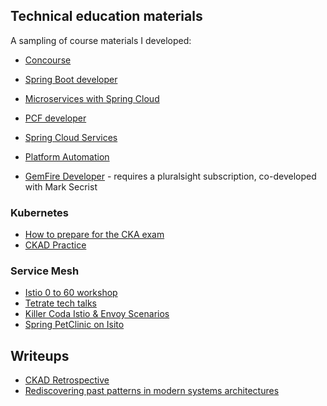 

## Technical education materials

A sampling of course materials I developed:

- [Concourse](https://eitansuez.github.io/concourse-lessons/)
- [Spring Boot developer](https://eitansuez.github.io/boot2-course/)

- [Microservices with Spring Cloud](https://eitansuez.github.io/springcloud_course/)
- [PCF developer](https://eitansuez.github.io/pcfdev-asciidoc/)
- [Spring Cloud Services](https://eitansuez.github.io/scs-2day/)

- [Platform Automation](https://eitansuez.github.io/platform-automation-training/)

- [GemFire Developer](https://www.pluralsight.com/courses/gemfire-developer-pivotal) - requires a pluralsight subscription, co-developed with Mark Secrist

### Kubernetes

- [How to prepare for the CKA exam](https://kube.academy/courses/how-to-prepare-for-the-cka-exam)
- [CKAD Practice](https://kube.academy/courses/ckad-practice)

### Service Mesh

- [Istio 0 to 60 workshop](https://tetratelabs.github.io/istio-0to60/)
- [Tetrate tech talks](https://tetratelabs.github.io/tetrate-tech-talks/)
- [Killer Coda Istio & Envoy Scenarios](https://killercoda.com/eitansuez)
- [Spring PetClinic on Isito](https://eitansuez.github.io/spring-petclinic-istio/)


## Writeups

- [CKAD Retrospective](./writeups/ckad-retrospective.md)
- [Rediscovering past patterns in modern systems architectures](./writeups/istio-di.md)
